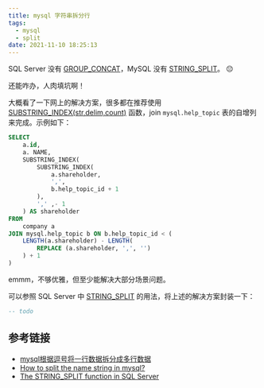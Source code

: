 ```yaml
---
title: mysql 字符串拆分行
tags:
  - mysql
  - split
date: 2021-11-10 18:25:13
---
```


SQL Server 没有 [GROUP_CONCAT](/GROUP-CONCAT-in-SQL-Server)，MySQL 没有 [STRING_SPLIT](https://docs.microsoft.com/en-us/sql/t-sql/functions/string-split-transact-sql?view=sql-server-ver15)。 😔

还能咋办，人肉填坑啊！

大概看了一下网上的解决方案，很多都在推荐使用 [SUBSTRING_INDEX(str,delim,count)](https://dev.mysql.com/doc/refman/5.7/en/string-functions.html#function_substring-index) 函数，join `mysql.help_topic` 表的自增列来完成。示例如下：

``` sql
SELECT
    a.id,
    a. NAME,
    SUBSTRING_INDEX(
        SUBSTRING_INDEX(
            a.shareholder,
            ',',
            b.help_topic_id + 1
        ),
        ',' ,- 1
    ) AS shareholder
FROM
    company a
JOIN mysql.help_topic b ON b.help_topic_id < (
    LENGTH(a.shareholder) - LENGTH(
        REPLACE (a.shareholder, ',', '')
    ) + 1
)
```

emmm，不够优雅，但至少能解决大部分场景问题。

可以参照 SQL Server 中 [STRING_SPLIT](https://www.sqlshack.com/the-string-split-function-in-sql-server/) 的用法，将上述的解决方案封装一下：

``` sql
-- todo
```

## 参考链接

- [mysql根据逗号将一行数据拆分成多行数据](https://www.cnblogs.com/David3290/p/11378579.html)
- [How to split the name string in mysql?](https://stackoverflow.com/questions/14950466/how-to-split-the-name-string-in-mysql)
- [The STRING_SPLIT function in SQL Server](https://www.sqlshack.com/the-string-split-function-in-sql-server/)
